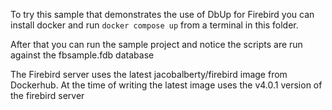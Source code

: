 To try this sample that demonstrates the use of DbUp for Firebird you can install docker and run `docker compose up` from a terminal in this folder.

After that you can run the sample project and notice the scripts are run against the fbsample.fdb database

The Firebird server uses the latest jacobalberty/firebird image from Dockerhub. At the time of writing the latest image uses the v4.0.1 version of the firebird server
